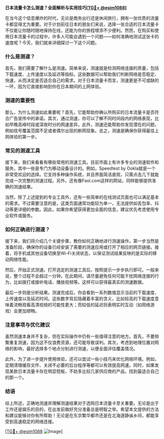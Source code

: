 **日本流量卡怎么测速？全面解析与实用技巧[[TG💪+ @esim1088](https://t.me/s/esim1088)]**

在当今这个信息爆炸的时代，无论是商务出行还是休闲旅行，拥有一张优质的流量卡都显得尤为重要。对于计划前往日本的朋友们来说，选择一张合适的日本流量卡不仅能让你随时随地保持在线，还能为你的旅程增添不少便利。然而，在购买和使用日本流量卡的过程中，许多人可能会遇到一个问题——如何准确地测试这张卡的速度呢？今天，我们就来详细探讨一下这个问题。

### 什么是测速？

首先，我们需要了解什么是测速。简单来说，测速就是检测网络连接的质量，包括下载速度、上传速度以及延迟等指标。这些数据可以帮助我们判断网络是否稳定、快速，从而决定是否适合自己的需求。对于日本流量卡而言，测速更是不可或缺的一环，因为它直接影响到你在日本期间的上网体验。

### 测速的重要性

那么，为什么测速如此重要呢？首先，它能帮助你确认所购买的日本流量卡是否符合广告宣传中的承诺。其次，通过测速，你可以了解不同时间段内的网络表现，比如早晚高峰时段或深夜时分的网速差异。此外，测速还能帮助你发现潜在的问题，例如信号覆盖范围不足或者偶尔出现的断网现象。总之，测速是确保你获得最佳上网体验的第一步。

### 常见的测速工具

接下来，我们来看看有哪些常用的测速工具。目前市面上有许多专业的测速软件和服务，其中一些是专门为移动设备设计的。例如，Speedtest by Ookla就是一个非常受欢迎的选择。它支持多种操作系统，并且界面简洁直观，只需点击几下就能完成一次完整的测速过程。另外，还有像Fast.com这样的网站，同样能够提供准确的测速结果。

当然，除了上述提到的专业工具外，还有一些简单的在线测试页面也可以满足基本的需求。不过需要注意的是，这类页面通常功能较为单一，无法提供如丢包率、抖动等更详细的参数。因此，如果你希望获得更加全面的信息，建议优先考虑使用专业软件或服务。

### 如何正确进行测速？

接下来，我们将介绍几个关键步骤，教你如何正确地进行测速操作。第一步当然是准备阶段，确保你的设备已经安装了需要的测速应用或打开了相应的网页链接。接着，将手机或其他设备切换至Wi-Fi关闭状态，以保证测试结果反映的是实际的移动网络性能。

然后，开始正式测速。打开选定的测速工具后，按照提示一步步执行即可。一般来说，整个过程不会超过一分钟。在此期间，请尽量避免任何可能干扰网络连接的行为，比如拨打或接听电话、播放视频等。这样可以获得最真实的测速数据。

最后一步则是分析结果。测速完成后，你会看到一系列数值显示当前的下载速度、上传速度以及延迟时间。这些数字背后隐藏着丰富的含义，比如较高的下载速度意味着流畅观看高清视频的可能性更大；而较低的延迟则表明实时互动（如网络游戏）会更加顺畅。

### 注意事项与优化建议

虽然测速本身并不复杂，但在实际操作中仍有一些值得注意的地方。首先，不要频繁重复测速，因为这不仅浪费资源，还可能导致误判。其次，考虑到地理位置对网络的影响，最好选择多个地点分别进行测速，以便全面评估覆盖情况。

此外，为了进一步提升使用体验，还可以尝试一些小技巧来优化网络环境。例如，定期清理缓存文件、关闭不必要的后台程序等都可以有效提高网速。同时，如果发现某款日本流量卡存在明显短板，不妨多比较几家供应商的产品，找到最适合自己的那一个。

### 结语

综上所述，正确地测速并理解测速结果对于选购日本流量卡至关重要。无论是出于工作还是娱乐的目的，在出发前做好充分准备总是明智之举。希望本文提供的方法和建议能够对你有所帮助！无论是在东京繁华都市还是在北海道静谧乡间，都能享受到高速稳定的网络连接。

[[TG💪+ @esim1088](https://t.me/s/esim1088) ![Image](https://i.postimg.cc/4NQfJmqS/Snipaste-2025-05-13-00-14-12.png)]